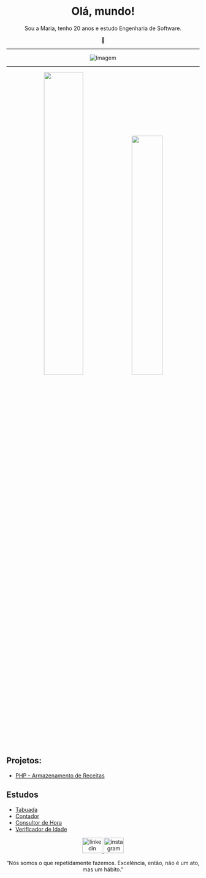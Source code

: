 <!--Título-->
<div align="center"><summary><h1>Olá, mundo!</h1></summary></div>

<!-- Apresentação -->
<div align="center">
  <p>Sou a Maria, tenho 20 anos e estudo Engenharia de Software.</p>
  <p>🐽</p>
</div>

---
<!-- GIF -->
<div align="center">
  <img align="center" src="https://media.giphy.com/media/QDjpIL6oNCVZ4qzGs7/giphy.gif" alt="Imagem">
</div>

---
<!-- GithubStats -->
 <div align="center">
    <img width="45%" src="https://github-readme-stats.vercel.app/api?username=mariacarolh&show_icons=true&theme=prussian">   <img width="40%" src="https://github-readme-stats.vercel.app/api/top-langs/?username=mariacarolh&hide_progress=true&theme=prussian">
 </div>

<!-- Portfolio -->
## Projetos:
- [PHP - Armazenamento de Receitas](https://github.com/mariacarolh/Projeto-Receita)

<!-- Exercícios -->
## Estudos
* [Tabuada](https://github.com/mariacarolh/Tabuada)
* [Contador](https://github.com/mariacarolh/Contador)
* [Consultor de Hora](https://github.com/mariacarolh/Hora-do-dia)
* [Verificador de Idade](https://github.com/mariacarolh/Verificador-de-Idade)

<!-- Redes Sociais -->
<div align="center">
  <a href="https://www.linkedin.com/in/maria-carolina-616125211/" target="_blank">
    <img src="https://raw.githubusercontent.com/maurodesouza/profile-readme-generator/master/src/assets/icons/social/linkedin/default.svg" width="52" height="40" alt="linkedin logo"/>
  </a>  
  <a href="https://www.instagram.com/mariacarolh_/" target="_blank">
    <img src="https://raw.githubusercontent.com/maurodesouza/profile-readme-generator/master/src/assets/icons/social/instagram/default.svg" width="52" height="40" alt="instagram logo"/>
  </a>
  <p>“Nós somos o que repetidamente fazemos. Excelência, então, não é um ato, mas um hábito.”</p>
</div>



